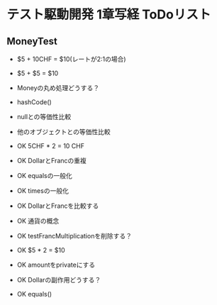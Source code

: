 # テスト駆動開発 1章写経 ToDoリスト

## MoneyTest
- $5 + 10CHF = $10(レートが2:1の場合)
- $5 + $5 = $10
- Moneyの丸め処理どうする？
- hashCode()
- nullとの等価性比較
- 他のオブジェクトとの等価性比較

- OK 5CHF * 2 = 10 CHF
- OK DollarとFrancの重複
- OK equalsの一般化
- OK timesの一般化
- OK DollarとFrancを比較する
- OK 通貨の概念
- OK testFrancMultiplicationを削除する？
- OK $5 * 2 = $10
- OK amountをprivateにする
- OK Dollarの副作用どうする？
- OK equals()
